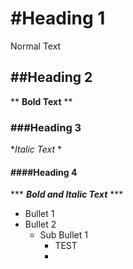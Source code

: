 # #Heading 1 

 Normal Text
 
## ##Heading 2

** **Bold Text** **

### ###Heading 3

**Italic Text* *

#### ####Heading 4

*** ***Bold and Italic Text*** ***




- Bullet 1
- Bullet 2
  - Sub Bullet 1
     - TEST
     - 
  
